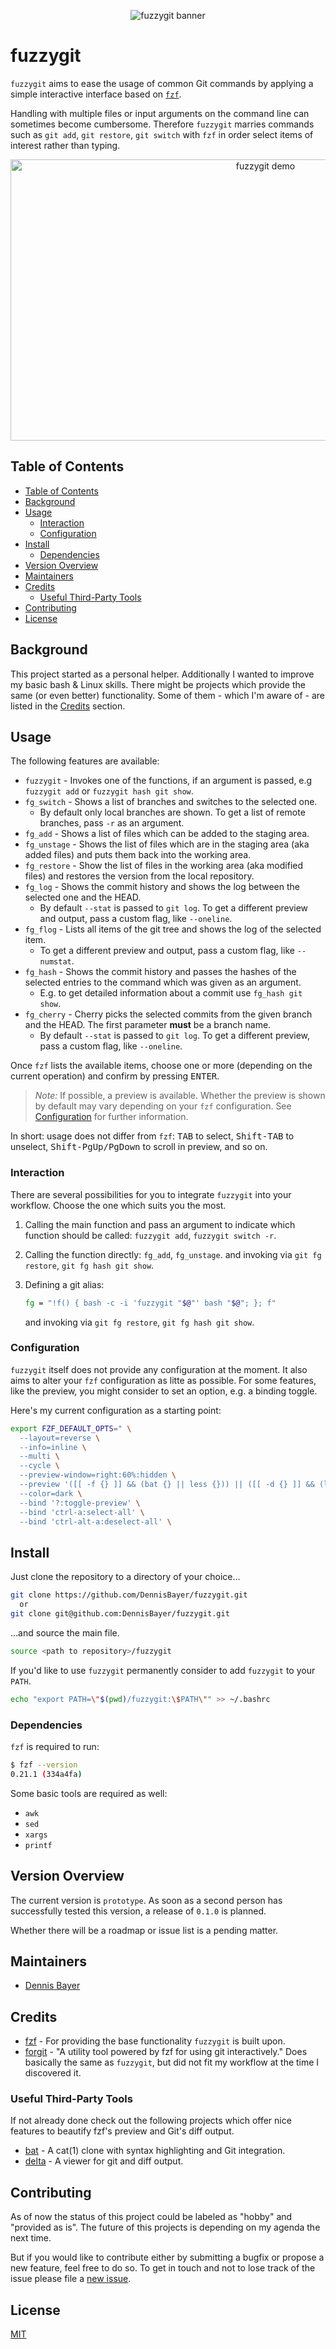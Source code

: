 <p align="center">
  <img src="/docs/assets/images/fuzzygit.png" alt="fuzzygit banner" />
</p>

# fuzzygit

`fuzzygit` aims to ease the usage of common Git commands by applying a simple
interactive interface based on [`fzf`][100].

Handling with multiple files or input arguments on the command line can
sometimes become cumbersome. Therefore `fuzzygit` marries commands such as
`git add`, `git restore`, `git switch` with `fzf` in order select items of
interest rather than typing.

<p align="center">
  <img src="/docs/assets/images/fuzzygit-demo.gif" width="800" height="450" alt="fuzzygit demo" />
</p>

## Table of Contents

* [Table of Contents](#table-of-contents)
* [Background](#background)
* [Usage](#usage)
  * [Interaction](#interaction)
  * [Configuration](#configuration)
* [Install](#install)
  * [Dependencies](#dependencies)
* [Version Overview](#version-overview)
* [Maintainers](#maintainers)
* [Credits](#credits)
  * [Useful Third-Party Tools](#useful-third-party-tools)
* [Contributing](#contributing)
* [License](#license)

## Background

This project started as a personal helper. Additionally I wanted to improve my
basic bash & Linux skills. There might be projects which provide the same
(or even better) functionality. Some of them - which I'm aware of - are listed
in the [Credits](#credits) section.

## Usage

The following features are available:

* `fuzzygit` - Invokes one of the functions, if an argument is passed,
  e.g `fuzzygit add` or `fuzzygit hash git show`.
* `fg_switch` - Shows a list of branches and switches to the selected one.
  * By default only local branches are shown. To get a list of remote branches,
  pass `-r` as an argument.
* `fg_add` - Shows a list of files which can be added to the staging area.
* `fg_unstage` - Shows the list of files which are in the staging area (aka
  added files) and puts them back into the working area.
* `fg_restore` - Show the list of files in the working area (aka modified files)
  and restores the version from the local repository.
* `fg_log` - Shows the commit history and shows the log between the selected one
  and the HEAD.
  * By default `--stat` is passed to `git log`. To get a different preview and
  output, pass a custom flag, like `--oneline`.
* `fg_flog` - Lists all items of the git tree and shows the log of the selected
  item.
  * To get a different preview and output, pass a custom flag, like `--numstat`.
* `fg_hash` - Shows the commit history and passes the hashes of the selected
  entries to the command which was given as an argument.
  * E.g. to get detailed information about a commit use `fg_hash git show`.
* `fg_cherry` - Cherry picks the selected commits from the given branch
  and the HEAD. The first parameter __must__ be a branch name.
  * By default `--stat` is passed to `git log`. To get a different preview,
    pass a custom flag, like `--oneline`.

Once `fzf` lists the available items, choose one or more (depending on the
current operation) and confirm by pressing <kbd>ENTER</kbd>.

> _Note:_ If possible, a preview is available. Whether the preview is shown by
default may vary depending on your `fzf` configuration.
See [Configuration](#configuration) for further information.

In short: usage does not differ from `fzf`: <kbd>TAB</kbd> to select,
<kbd>Shift-TAB</kbd> to unselect, <kbd>Shift-PgUp/PgDown</kbd> to scroll in
preview, and so on.

### Interaction

There are several possibilities for you to integrate `fuzzygit` into your
workflow. Choose the one which suits you the most.

1. Calling the main function and pass an argument to indicate which function
   should be called: `fuzzygit add`, `fuzzygit switch -r`.
2. Calling the function directly: `fg_add`, `fg_unstage`.
   and invoking via `git fg restore`, `git fg hash git show`.
3. Defining a git alias:

    ```bash
    fg = "!f() { bash -c -i 'fuzzygit "$@"' bash "$@"; }; f"
    ```

    and invoking via `git fg restore`, `git fg hash git show`.

### Configuration

`fuzzygit` itself does not provide any configuration at the moment. It also aims
to alter your `fzf` configuration as litte as possible. For some features, like
the preview, you might consider to set an option, e.g. a binding toggle.

Here's my current configuration as a starting point:

```bash
export FZF_DEFAULT_OPTS=" \
  --layout=reverse \
  --info=inline \
  --multi \
  --cycle \
  --preview-window=right:60%:hidden \
  --preview '([[ -f {} ]] && (bat {} || less {})) || ([[ -d {} ]] && (lt {} -L2 | less)) || echo {} 2> /dev/null | head -200' \
  --color=dark \
  --bind '?:toggle-preview' \
  --bind 'ctrl-a:select-all' \
  --bind 'ctrl-alt-a:deselect-all' \
```

## Install

Just clone the repository to a directory of your choice...

```bash
git clone https://github.com/DennisBayer/fuzzygit.git
  or
git clone git@github.com:DennisBayer/fuzzygit.git
```

...and source the main file.

```bash
source <path to repository>/fuzzygit
```

If you'd like to use `fuzzygit` permanently consider to add `fuzzygit` to your
`PATH`.

```bash
echo "export PATH=\"$(pwd)/fuzzygit:\$PATH\"" >> ~/.bashrc
```

### Dependencies

`fzf` is required to run:

```bash
$ fzf --version
0.21.1 (334a4fa)
```

Some basic tools are required as well:

* `awk`
* `sed`
* `xargs`
* `printf`

## Version Overview

The current version is `prototype`. As soon as a second person has successfully
tested this version, a release of `0.1.0` is planned.

Whether there will be a roadmap or issue list is a pending matter.

## Maintainers

* [Dennis Bayer][0]

## Credits

* [fzf][100] - For providing the base functionality `fuzzygit` is built upon.
* [forgit][103] - "A utility tool powered by fzf for using git interactively."
  Does basically the same as `fuzzygit`, but did not fit my workflow at the time
  I discovered it.

### Useful Third-Party Tools

If not already done check out the following projects which offer nice features
to beautify fzf's preview and Git's diff output.

* [bat][101] - A cat(1) clone with syntax highlighting and Git integration.
* [delta][102] - A viewer for git and diff output.

## Contributing

As of now the status of this project could be labeled as "hobby" and
"provided as is". The future of this projects is depending on my agenda the next
time.

But if you would like to contribute either by submitting a bugfix or propose a
new feature, feel free to do so. To get in touch and not to lose track of the
issue please file a [new issue][1].

## License

[MIT](LICENSE)

[0]: https://github.com/DennisBayer
[1]: https://github.com/DennisBayer/fuzzygit/issues/new/choose
[100]: https://github.com/junegunn/fzf
[101]: https://github.com/sharkdp/bat
[102]: https://github.com/dandavison/delta
[103]: https://github.com/wfxr/forgit
